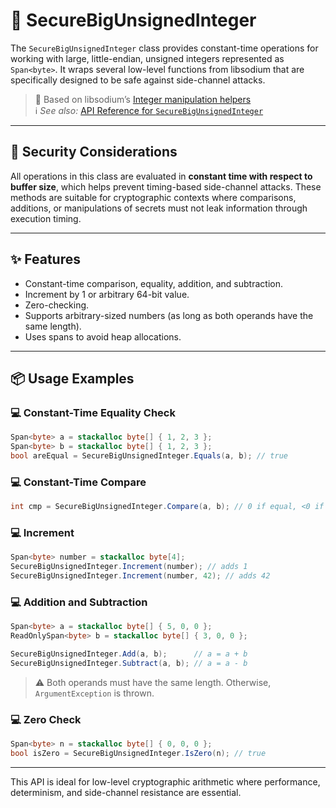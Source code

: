 # 🔢 SecureBigUnsignedInteger

The `SecureBigUnsignedInteger` class provides constant-time operations for working with large, little-endian, unsigned integers represented as `Span<byte>`. It wraps several low-level functions from libsodium that are specifically designed to be safe against side-channel attacks.

> 🧂 Based on libsodium’s [Integer manipulation helpers](https://doc.libsodium.org/helpers#incrementing-large-numbers)<br/>
> ℹ️ *See also:* [API Reference for `SecureBigUnsignedInteger`](../api/LibSodium.SecureBigUnsignedInteger.yml)

---

## 🔐 Security Considerations

All operations in this class are evaluated in **constant time with respect to buffer size**, which helps prevent timing-based side-channel attacks. These methods are suitable for cryptographic contexts where comparisons, additions, or manipulations of secrets must not leak information through execution timing.

---

## ✨ Features

- Constant-time comparison, equality, addition, and subtraction.
- Increment by 1 or arbitrary 64-bit value.
- Zero-checking.
- Supports arbitrary-sized numbers (as long as both operands have the same length).
- Uses spans to avoid heap allocations.

---

## 📦 Usage Examples

### 💻 Constant-Time Equality Check

```csharp
Span<byte> a = stackalloc byte[] { 1, 2, 3 };
Span<byte> b = stackalloc byte[] { 1, 2, 3 };
bool areEqual = SecureBigUnsignedInteger.Equals(a, b); // true
```

### 💻 Constant-Time Compare

```csharp
int cmp = SecureBigUnsignedInteger.Compare(a, b); // 0 if equal, <0 if a < b, >0 if a > b
```

### 💻 Increment

```csharp
Span<byte> number = stackalloc byte[4];
SecureBigUnsignedInteger.Increment(number); // adds 1
SecureBigUnsignedInteger.Increment(number, 42); // adds 42
```

### 💻 Addition and Subtraction

```csharp
Span<byte> a = stackalloc byte[] { 5, 0, 0 };
ReadOnlySpan<byte> b = stackalloc byte[] { 3, 0, 0 };

SecureBigUnsignedInteger.Add(a, b);      // a = a + b
SecureBigUnsignedInteger.Subtract(a, b); // a = a - b
```

> ⚠️ Both operands must have the same length. Otherwise, `ArgumentException` is thrown.

### 💻 Zero Check

```csharp
Span<byte> n = stackalloc byte[] { 0, 0, 0 };
bool isZero = SecureBigUnsignedInteger.IsZero(n); // true
```

---

This API is ideal for low-level cryptographic arithmetic where performance, determinism, and side-channel resistance are essential.

